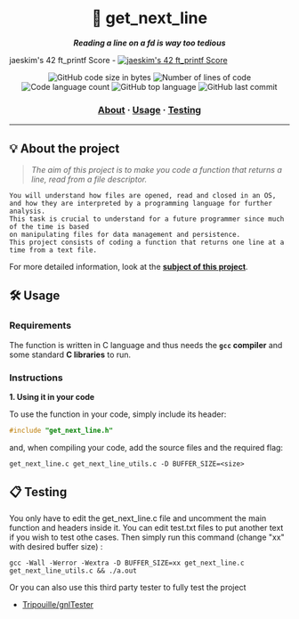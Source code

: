 <h1 align="center">
	📖 get_next_line
</h1>

<p align="center">
	<b><i>Reading a line on a fd is way too tedious</i></b><br>
</p>

jaeskim's 42 ft_printf Score - [![jaeskim's 42 ft_printf Score](https://badge42.vercel.app/api/v2/cl0yx1v0j0158ns5shlllmdvb/project/2004625)](https://github.com/JaeSeoKim/badge42)

<p align="center">
	<img alt="GitHub code size in bytes" src="https://img.shields.io/github/languages/code-size/jdecorte-be/42-Get-next-line?color=lightblue" />
	<img alt="Number of lines of code" src="https://img.shields.io/tokei/lines/github/jdecorte-be/42-Get-next-line?color=critical" />
	<img alt="Code language count" src="https://img.shields.io/github/languages/count/jdecorte-be/42-Get-next-line?color=yellow" />
	<img alt="GitHub top language" src="https://img.shields.io/github/languages/top/jdecorte-be/42-Get-next-line?color=blue" />
	<img alt="GitHub last commit" src="https://img.shields.io/github/last-commit/jdecorte-be/42-Get-next-line?color=green" />
</p>

<h3 align="center">
	<a href="#%EF%B8%8F-about">About</a>
	<span> · </span>
	<a href="#%EF%B8%8F-usage">Usage</a>
	<span> · </span>
	<a href="#-testing">Testing</a>
</h3>

---

## 💡 About the project

> _The aim of this project is to make you code a function that returns a line, read from a file descriptor._

	You will understand how files are opened, read and closed in an OS,
	and how they are interpreted by a programming language for further analysis.
	This task is crucial to understand for a future programmer since much of the time is based
	on manipulating files for data management and persistence.
	This project consists of coding a function that returns one line at a time from a text file.

For more detailed information, look at the [**subject of this project**](https://github.com/jdecorte-be/42-Get-next-line/blob/master/en.subject.pdf).


## 🛠️ Usage

### Requirements

The function is written in C language and thus needs the **`gcc` compiler** and some standard **C libraries** to run.

### Instructions

**1. Using it in your code**

To use the function in your code, simply include its header:

```C
#include "get_next_line.h"
```

and, when compiling your code, add the source files and the required flag:

```shell
get_next_line.c get_next_line_utils.c -D BUFFER_SIZE=<size>
```

## 📋 Testing

You only have to edit the get_next_line.c file and uncomment the main function and headers inside it.
You can edit test.txt files to put another text if you wish to test othe cases.
Then simply run this command (change "xx" with desired buffer size) :

```shell
gcc -Wall -Werror -Wextra -D BUFFER_SIZE=xx get_next_line.c get_next_line_utils.c && ./a.out
```

Or you can also use this third party tester to fully test the project

* [Tripouille/gnlTester](https://github.com/Tripouille/gnlTester)
